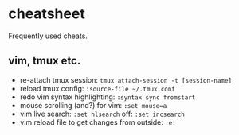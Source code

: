 # cheatsheet
Frequently used cheats.

## vim, tmux etc.
* re-attach tmux session: `tmux attach-session -t [session-name]`
* reload tmux config: `:source-file ~/.tmux.conf`
* redo vim syntax highlighting: `:syntax sync fromstart`
* mouse scrolling (and?) for vim: `:set mouse=a`
* vim live search: `:set hlsearch` off: `:set incsearch`
* vim reload file to get changes from outside: `:e!`
